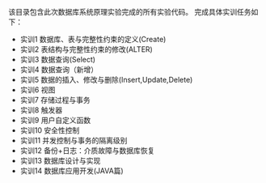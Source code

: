 该目录包含此次数据库系统原理实验完成的所有实验代码。
完成具体实训任务如下：

- 实训1 数据库、表与完整性约束的定义(Create)
- 实训2 表结构与完整性约束的修改(ALTER)
- 实训3 数据查询(Select)
- 实训4 数据查询（新增）
- 实训5 数据的插入、修改与删除(Insert,Update,Delete)
- 实训6 视图
- 实训7 存储过程与事务
- 实训8 触发器
- 实训9 用户自定义函数
- 实训10 安全性控制
- 实训11 并发控制与事务的隔离级别
- 实训12 备份+日志：介质故障与数据库恢复
- 实训13 数据库设计与实现
- 实训14 数据库应用开发(JAVA篇)